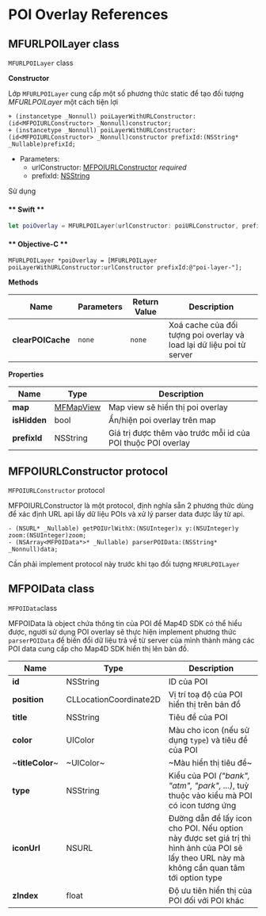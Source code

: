 # POI Overlay References

## MFURLPOILayer class

`MFURLPOILayer` class

**Constructor** 

Lớp `MFURLPOILayer` cung cấp một số phương thức static để tạo đối tượng *MFURLPOILayer* một cách tiện lợi
```objc
+ (instancetype _Nonnull) poiLayerWithURLConstructor:(id<MFPOIURLConstructor> _Nonnull)constructor;
+ (instancetype _Nonnull) poiLayerWithURLConstructor:(id<MFPOIURLConstructor> _Nonnull)constructor prefixId:(NSString* _Nullable)prefixId;
```

- Parameters:
  - urlConstructor: [MFPOIURLConstructor](#mfpoiurlconstructor-protocol) *required*
  - prefixId: [NSString](https://developer.apple.com/documentation/foundation/nsstring)

Sử dụng
<!-- tabs:start -->
#### ** Swift **
```swift
let poiOverlay = MFURLPOILayer(urlConstructor: poiURLConstructor, prefixId: "poi-overlay-")
```
#### ** Objective-C **
```objc
MFURLPOILayer *poiOverlay = [MFURLPOILayer poiLayerWithURLConstructor:urlConstructor prefixId:@"poi-layer-"];
```
<!-- tabs:end -->

**Methods**

| Name              | Parameters  | Return Value | Description                                                           |
|-------------------|-------------|--------------|-----------------------------------------------------------------------|
| **clearPOICache** | `none`      | `none`       | Xoá cache của đối tượng poi overlay và load lại dữ liệu poi từ server |

**Properties**

| Name         | Type      | Description                                                                            |
|--------------|-----------|----------------------------------------------------------------------------------------|
| **map**      | [MFMapView](/reference/map?id=mfmapview-class) | Map view sẽ hiển thị poi overlay |
| **isHidden** | bool                                           | Ẩn/hiện poi overlay trên map |
| **prefixId** | NSString                                       | Giá trị được thêm vào trước mỗi id của POI thuộc POI overlay |

## MFPOIURLConstructor protocol

`MFPOIURLConstructor` protocol

MFPOIURLConstructor là một protocol, định nghĩa sẵn 2 phương thức dùng để xác định URL api lấy dữ liệu POIs và xử lý parser data được lấy từ api.

```objc
- (NSURL* _Nullable) getPOIUrlWithX:(NSUInteger)x y:(NSUInteger)y zoom:(NSUInteger)zoom;
- (NSArray<MFPOIData*>* _Nullable) parserPOIData:(NSString* _Nonnull)data;
```

Cần phải implement protocol này trước khi tạo đối tượng `MFURLPOILayer`

## MFPOIData class

`MFPOIData`class

MFPOIData là object chứa thông tin của POI để Map4D SDK có thể hiểu được, người sử dụng POI overlay sẽ thực hiện implement phương thức `parserPOIData` để biến đổi dữ liệu trả về từ server của mình thành mảng các POI data cung cấp cho Map4D SDK hiển thị lên bản đồ.

| Name             | Type      | Description                                                                            |
|------------------|-----------|----------------------------------------------------------------------------------------|
| **id**           | NSString               | ID của POI |
| **position**     | CLLocationCoordinate2D | Vị trí toạ độ của POI hiển thị trên bản đồ |
| **title**        | NSString               | Tiêu đề của POI  |
| **color**        | UIColor                | Màu cho icon (nếu sử dụng `type`) và tiêu đề của POI |
| ~**titleColor**~ | ~UIColor~              | ~Màu hiển thị tiêu đề~  |
| **type**         | NSString               | Kiểu của POI *("bank", "atm", "park", ...)*, tuỳ thuộc vào kiểu mà POI có icon tương ứng  |
| **iconUrl**      | NSURL                  | Đường dẫn để lấy icon cho POI. Nếu option này được set giá trị thì hình ảnh của POI sẽ lấy theo URL này mà không cần quan tâm tới option type |
| **zIndex**       | float                  | Độ ưu tiên hiển thị của POI đối với POI khác  |
